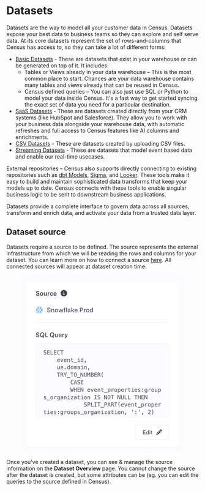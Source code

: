 # Datasets

Datasets are the way to model all your customer data in Census. Datasets expose your best data to business teams so they can explore and self serve data. At its core datasets represent the set of rows-and-columns that Census has access to, so they can take a lot of different forms:

* [Basic Datasets](basic-datasets.md) - These are datasets that exist in your warehouse or can be generated on top of it. It includes:
  * Tables or Views already in your data warehouse – This is the most common place to start. Chances are your data warehouse contains many tables and views already that can be reused in Census.
  * Census defined queries – You can also just use SQL or Python to model your data inside Census. It's a fast way to get started syncing the exact set of data you need for a particular destination.
* [SaaS Datasets](saas-datasets.md) - These are datasets created directly from your CRM systems (like HubSpot and Salesforce). They allow you to work with your business data alongside your warehouse data, with automatic refreshes and full access to Census features like AI columns and enrichments.
* [CSV Datasets](csv-datasets.md) - These are datasets created by uploading CSV files.
* [Streaming Datasets](streaming-datasets.md) - These are datasets that model event based data and enable our real-time usecases.

External repositories – Census also supports directly connecting to existing repositories such as [dbt Models](external-dataset-repositories/dbt-integration.md), [Sigma](external-dataset-repositories/sigma-integration.md), and [Looker](external-dataset-repositories/looker-integration.md). These tools make it easy to build and maintain sophisticated data transforms that keep your models up to date. Census connects with these tools to enable singular business logic to be sent to downstream business applications.

Datasets provide a complete interface to govern data across all sources, transform and enrich data, and activate your data from a trusted data layer.

## Dataset source <a href="#data-source" id="data-source"></a>

Datasets require a source to be defined. The source represents the external infrastructure from which we will be reading the rows and columns for your dataset. You can learn more on how to connect a source [here](../../sources/overview.md). All connected sources will appear at dataset creation time.

<figure><img src="../../.gitbook/assets/image (5) (1) (1).png" alt=""><figcaption></figcaption></figure>

Once you've created a dataset, you can see & manage the source information on the **Dataset Overview** page. You cannot change the source after the dataset is created, but some attributes can be (eg. you can edit the queries to the source defined in Census).

